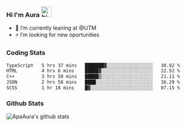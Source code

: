 ### Hi I'm Aura <img src="https://user-images.githubusercontent.com/1303154/88677602-1635ba80-d120-11ea-84d8-d263ba5fc3c0.gif" width="28px" alt="hi">

- 🔭 I’m currently leaning at @UTM
- ⚡ I’m looking for new oportunities


### Coding Stats

<!--START_SECTION:waka-->

```txt
TypeScript   5 hrs 37 mins   ███████▓░░░░░░░░░░░░░░░░░   30.92 %
HTML         4 hrs 6 mins    █████▓░░░░░░░░░░░░░░░░░░░   22.52 %
C++          3 hrs 50 mins   █████▒░░░░░░░░░░░░░░░░░░░   21.11 %
JSON         2 hrs 58 mins   ████░░░░░░░░░░░░░░░░░░░░░   16.29 %
SCSS         1 hr 18 mins    █▓░░░░░░░░░░░░░░░░░░░░░░░   07.15 %
```

<!--END_SECTION:waka-->

### Github Stats

![ApaAura's github stats](https://github-readme-stats.vercel.app/api?username=ApaAura&count_private=true&theme=tokyonight&hide=contribs,prs)

